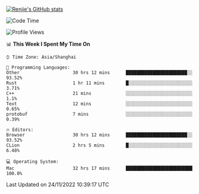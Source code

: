 [![Renjie's GitHub stats](https://github-readme-stats.vercel.app/api?username=liurenjie1024&show_icons=true&theme=chartreuse-dark)](https://github.com/anuraghazra/github-readme-stats)

<!--START_SECTION:waka-->
![Code Time](http://img.shields.io/badge/Code%20Time-377%20hrs%2042%20mins-blue)

![Profile Views](http://img.shields.io/badge/Profile%20Views-23-blue)

📊 **This Week I Spent My Time On** 

```text
⌚︎ Time Zone: Asia/Shanghai

💬 Programming Languages: 
Other                    30 hrs 12 mins      ███████████████████████░░   93.52% 
Rust                     1 hr 11 mins        █░░░░░░░░░░░░░░░░░░░░░░░░   3.71% 
C++                      21 mins             ░░░░░░░░░░░░░░░░░░░░░░░░░   1.1% 
Text                     12 mins             ░░░░░░░░░░░░░░░░░░░░░░░░░   0.65% 
protobuf                 7 mins              ░░░░░░░░░░░░░░░░░░░░░░░░░   0.39%

🔥 Editors: 
Browser                  30 hrs 12 mins      ███████████████████████░░   93.52% 
CLion                    2 hrs 5 mins        █░░░░░░░░░░░░░░░░░░░░░░░░   6.48%

💻 Operating System: 
Mac                      32 hrs 17 mins      █████████████████████████   100.0%

```


 Last Updated on 24/11/2022 10:39:17 UTC
<!--END_SECTION:waka-->

